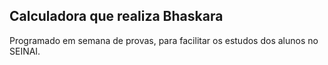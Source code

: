 ## Calculadora que realiza Bhaskara

Programado em semana de provas, para facilitar os estudos dos alunos no SEINAI.
